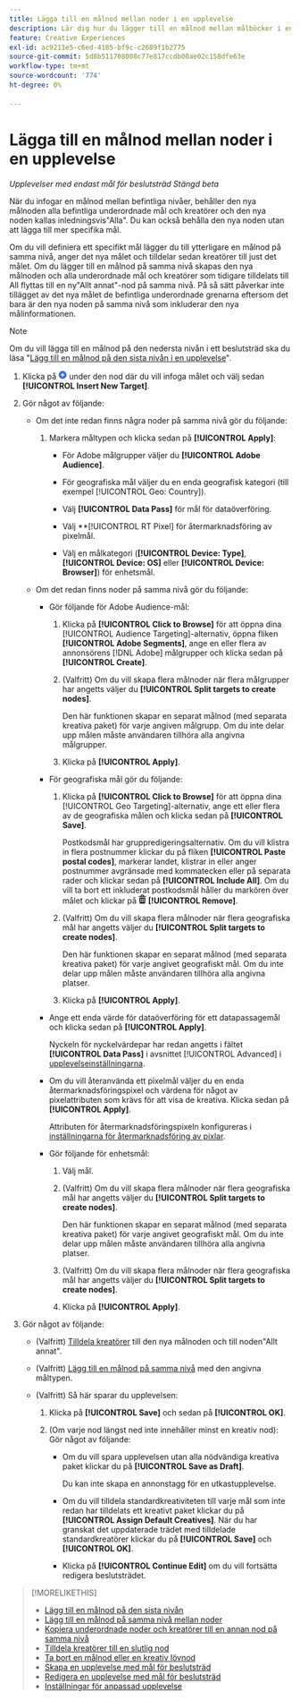 ```yaml
---
title: Lägga till en målnod mellan noder i en upplevelse
description: Lär dig hur du lägger till en målnod mellan målböcker i en annonsupplevelse.
feature: Creative Experiences
exl-id: ac9211e5-c6ed-4185-bf9c-c2689f1b2775
source-git-commit: 5d8b511708008c77e817ccdb00ae02c158dfe63e
workflow-type: tm+mt
source-wordcount: '774'
ht-degree: 0%

---
```


# Lägga till en målnod mellan noder i en upplevelse

*Upplevelser med endast mål för beslutsträd*
*Stängd beta*

När du infogar en målnod mellan befintliga nivåer, behåller den nya målnoden alla befintliga underordnade mål och kreatörer och den nya noden kallas inledningsvis&quot;Alla&quot;. Du kan också behålla den nya noden utan att lägga till mer specifika mål.

Om du vill definiera ett specifikt mål lägger du till ytterligare en målnod på samma nivå, anger det nya målet och tilldelar sedan kreatörer till just det målet. Om du lägger till en målnod på samma nivå skapas den nya målnoden och alla underordnade mål och kreatörer som tidigare tilldelats till All flyttas till en ny&quot;Allt annat&quot;-nod på samma nivå. På så sätt påverkar inte tillägget av det nya målet de befintliga underordnade grenarna eftersom det bara är den nya noden på samma nivå som inkluderar den nya målinformationen.

>[!NOTE]
>
>Om du vill lägga till en målnod på den nedersta nivån i ett beslutsträd ska du läsa &quot;[Lägg till en målnod på den sista nivån i en upplevelse](experience-target-node-add-final.md)&quot;.

<!-- 1. [ways to get to the decision tree] -->

1. Klicka på ![Lägg till](/help/creative/assets/add.png "Lägg till") under den nod där du vill infoga målet och välj sedan **[!UICONTROL Insert New Target]**.

1. Gör något av följande:

   * Om det inte redan finns några noder på samma nivå gör du följande:

      1. Markera måltypen och klicka sedan på **[!UICONTROL Apply]**:

         * För Adobe målgrupper väljer du **[!UICONTROL Adobe Audience]**.

         * För geografiska mål väljer du en enda geografisk kategori (till exempel [!UICONTROL Geo: Country]).

         * Välj **[!UICONTROL Data Pass]** för mål för dataöverföring.

         * Välj **[!UICONTROL RT Pixel] för återmarknadsföring av pixelmål.

         * Välj en målkategori (**[!UICONTROL Device: Type]**, **[!UICONTROL Device: OS]** eller **[!UICONTROL Device: Browser]**) för enhetsmål.

   * Om det redan finns noder på samma nivå gör du följande:

      * Gör följande för Adobe Audience-mål:

         1. Klicka på **[!UICONTROL Click to Browse]** för att öppna dina [!UICONTROL Audience Targeting]-alternativ, öppna fliken **[!UICONTROL Adobe Segments]**, ange en eller flera av annonsörens [!DNL Adobe] målgrupper och klicka sedan på **[!UICONTROL Create]**<!-- Why not "Save" like for the other node types/use cases? -->.

         1. (Valfritt) Om du vill skapa flera målnoder när flera målgrupper har angetts väljer du **[!UICONTROL Split targets to create nodes]**.

            Den här funktionen skapar en separat målnod (med separata kreativa paket) för varje angiven målgrupp. Om du inte delar upp målen måste användaren tillhöra alla angivna målgrupper.

         1. Klicka på **[!UICONTROL Apply]**.

      * För geografiska mål gör du följande:

         1. Klicka på **[!UICONTROL Click to Browse]** för att öppna dina [!UICONTROL Geo Targeting]-alternativ, ange ett eller flera av de geografiska målen och klicka sedan på **[!UICONTROL Save]**.

            Postkodsmål har gruppredigeringsalternativ. Om du vill klistra in flera postnummer klickar du på fliken **[!UICONTROL Paste postal codes]**, markerar landet, klistrar in eller anger postnummer avgränsade med kommatecken eller på separata rader och klickar sedan på **[!UICONTROL Include All]**. Om du vill ta bort ett inkluderat postkodsmål håller du markören över målet och klickar på ![Ta bort](/help/creative/assets/delete.png "Ta bort") **[!UICONTROL Remove]**.

         1. (Valfritt) Om du vill skapa flera målnoder när flera geografiska mål har angetts väljer du **[!UICONTROL Split targets to create nodes]**.

            Den här funktionen skapar en separat målnod (med separata kreativa paket) för varje angivet geografiskt mål. Om du inte delar upp målen måste användaren tillhöra alla angivna platser.

         1. Klicka på **[!UICONTROL Apply]**.

      * Ange ett enda värde för dataöverföring för ett datapassagemål och klicka sedan på **[!UICONTROL Apply]**.

        Nyckeln för nyckelvärdepar har redan angetts i fältet **[!UICONTROL Data Pass]** i avsnittet [!UICONTROL Advanced] i [upplevelseinställningarna](experience-settings-targeting.md).

      * Om du vill återanvända ett pixelmål väljer du en enda återmarknadsföringspixel och värdena för något av pixelattributen som krävs för att visa de kreativa. Klicka sedan på **[!UICONTROL Apply]**.

        Attributen för återmarknadsföringspixeln konfigureras i [inställningarna för återmarknadsföring av pixlar](/help/creative/pixels/retargeting-pixel-manage.md).

      * Gör följande för enhetsmål:

         1. Välj mål.

         1. (Valfritt) Om du vill skapa flera målnoder när flera geografiska mål har angetts väljer du **[!UICONTROL Split targets to create nodes]**.

            Den här funktionen skapar en separat målnod (med separata kreativa paket) för varje angivet geografiskt mål. Om du inte delar upp målen måste användaren tillhöra alla angivna platser.

         1. (Valfritt) Om du vill skapa flera målnoder när flera geografiska mål har angetts väljer du **[!UICONTROL Split targets to create nodes]**.

         1. Klicka på **[!UICONTROL Apply]**.

1. Gör något av följande:

   * (Valfritt) [Tilldela kreatörer](experience-assign-creative-bundles.md) till den nya målnoden och till noden&quot;Allt annat&quot;.

   * (Valfritt) [Lägg till en målnod på samma nivå](experience-target-node-add-sibling.md) med den angivna måltypen.

   * (Valfritt) Så här sparar du upplevelsen:

      1. Klicka på **[!UICONTROL Save]** och sedan på **[!UICONTROL OK]**.

      1. (Om varje nod längst ned inte innehåller minst en kreativ nod): Gör något av följande:

         * Om du vill spara upplevelsen utan alla nödvändiga kreativa paket klickar du på **[!UICONTROL Save as Draft]**.

           Du kan inte skapa en annonstagg för en utkastupplevelse.

         * Om du vill tilldela standardkreativiteten till varje mål som inte redan har tilldelats ett kreativt paket klickar du på **[!UICONTROL Assign Default Creatives]**. När du har granskat det uppdaterade trädet med tilldelade standardkreatörer klickar du på **[!UICONTROL Save]** och **[!UICONTROL OK]**.

         * Klicka på **[!UICONTROL Continue Edit]** om du vill fortsätta redigera beslutsträdet.

>[!MORELIKETHIS]
>
>* [Lägg till en målnod på den sista nivån](experience-target-node-add-final.md)
>* [Lägg till en målnod på samma nivå mellan noder](experience-target-node-add-sibling.md)
>* [Kopiera underordnade noder och kreatörer till en annan nod på samma nivå](experience-target-node-copy.md)
>* [Tilldela kreatörer till en slutlig nod](experience-assign-creative-bundles.md)
>* [Ta bort en målnod eller en kreativ lövnod](/help/creative/experiences/experience-target-node-delete.md)
>* [Skapa en upplevelse med mål för beslutsträd](experience-create-targeting.md)
>* [Redigera en upplevelse med mål för beslutsträd](experience-edit-targeting.md)
>* [Inställningar för anpassad upplevelse](experience-settings-targeting.md)
